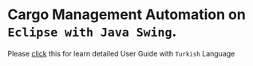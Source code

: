 # Cargo Management Automation on ```Eclipse with Java Swing```.

Please [click](https://github.com/srdrmtl/Cargo-Managemenent/blob/master/user_guide.pdf) this for learn detailed User Guide with ```Turkish``` Language
